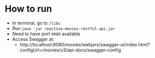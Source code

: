 # How to run

- In terminal, go to `/libs`
- Run `java -jar reactive-movies-restful-api.jar`
- Need to have port `8080` available
- Access Swagger at:
    - http://localhost:8080/movies/webjars/swagger-ui/index.html?configUrl=/movies/v3/api-docs/swagger-config